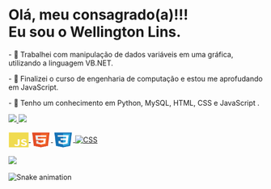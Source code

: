 <h1> Olá, meu consagrado(a)!!! <br> Eu sou o Wellington Lins.</h1>


<div>
<p>- 🔭 Trabalhei com manipulação de dados variáveis em uma gráfica, utilizando a linguagem VB.NET.</p>
<p>- 🌱 Finalizei o curso de engenharia de computação e estou me aprofudando em JavaScript.</p>
<p>- 🌱 Tenho um conhecimento em Python, MySQL, HTML, CSS e JavaScript .</p>
</div>

<div>
<a href="https://github.com/Well0Lins">
<img height="150em" src="https://github-readme-stats.vercel.app/api?username=Well0Lins&show_icons=true&theme=dracula&include_all_commits=true&count_private=true"/>
<img height="150em" src="https://github-readme-stats.vercel.app/api/top-langs/?username=Well0Lins&layout=compact&langs_count=7&theme=dracula"/>
</div>    

<div style="display: inline_block"><br>
  <img align="center" alt="Js" height="30" width="40" src="https://raw.githubusercontent.com/devicons/devicon/master/icons/javascript/javascript-plain.svg">
  <img align="center" alt="HTML" height="30" width="40" src="https://raw.githubusercontent.com/devicons/devicon/master/icons/html5/html5-original.svg">
  <img align="center" alt="CSS" height="30" width="40" src="https://raw.githubusercontent.com/devicons/devicon/master/icons/css3/css3-original.svg">
  <img align="center" alt="CSS" height="30" width="40" src="https://cdn.jsdelivr.net/gh/devicons/devicon/icons/python/python-plain.svg">

          
</div>

<br>

<div> 
  <a href="https://www.linkedin.com/in/wellington-lins-98a4121b1/" target="_blank"><img src="https://img.shields.io/badge/-LinkedIn-%230077B5?style=for-the-badge&logo=linkedin&logoColor=white" target="_blank"></a> 
 
  ![Snake animation](https://github.com/devemdobro/devemdobro/blob/output/github-contribution-grid-snake.svg)
</div>
